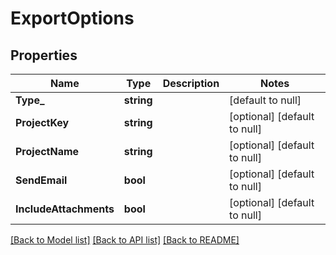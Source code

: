 # ExportOptions

## Properties
Name | Type | Description | Notes
------------ | ------------- | ------------- | -------------
**Type_** | **string** |  | [default to null]
**ProjectKey** | **string** |  | [optional] [default to null]
**ProjectName** | **string** |  | [optional] [default to null]
**SendEmail** | **bool** |  | [optional] [default to null]
**IncludeAttachments** | **bool** |  | [optional] [default to null]

[[Back to Model list]](../README.md#documentation-for-models) [[Back to API list]](../README.md#documentation-for-api-endpoints) [[Back to README]](../README.md)


